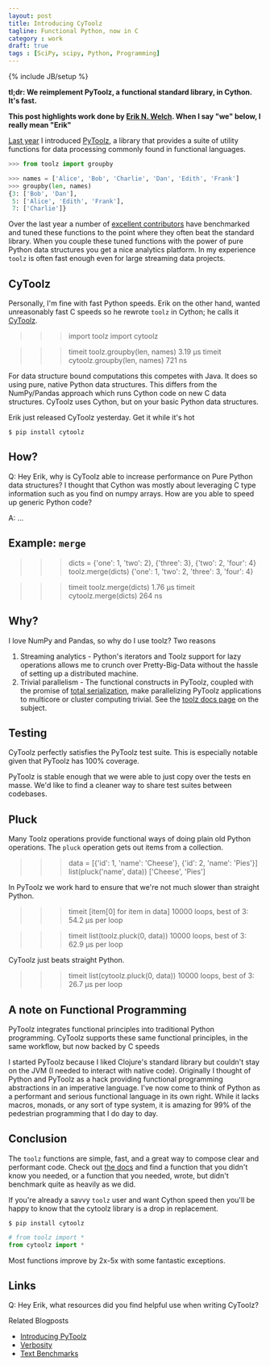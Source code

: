 ```yaml
---
layout: post
title: Introducing CyToolz
tagline: Functional Python, now in C
category : work
draft: true
tags : [SciPy, scipy, Python, Programming]
---
```

{% include JB/setup %}

**tl;dr: We reimplement PyToolz, a functional standard library, in Cython.
It's fast.**

**This post highlights work done by [Erik N. Welch](http://github.com/eriknw/).
When I say "we" below, I really mean "Erik"**

[Last year](http://matthewrocklin.com/blog/work/2013/10/17/Introducing-PyToolz/)
I introduced [PyToolz](http://toolz.readthedocs.org/en/latest/), a library that
provides a suite of utility functions for data processing commonly found in
functional languages.

~~~ Python
>>> from toolz import groupby

>>> names = ['Alice', 'Bob', 'Charlie', 'Dan', 'Edith', 'Frank']
>>> groupby(len, names)
{3: ['Bob', 'Dan'],
 5: ['Alice', 'Edith', 'Frank'],
 7: ['Charlie']}
~~~

Over the last year a number of [excellent
contributors](https://github.com/pytoolz/toolz/blob/master/AUTHORS.md) have
benchmarked and tuned these functions to the point where they often beat the
standard library.  When you couple these tuned functions with the power of pure
Python data structures you get a nice analytics platform.  In my experience
`toolz` is often fast enough even for large streaming data projects.


CyToolz
-------

Personally, I'm fine with fast Python speeds.  Erik on the other hand, wanted
unreasonably fast C speeds so he rewrote `toolz` in Cython;  he calls it
[CyToolz](http://github.com/pytoolz/cytoolz/).

>>> import toolz
>>> import cytoolz

>>> timeit toolz.groupby(len, names)            3.19 µs
>>> timeit cytoolz.groupby(len, names)           721 ns

For data structure bound computations this competes with Java.  It does so
using pure, native Python data structures.  This differs from the NumPy/Pandas
approach which runs Cython code on new C data structures.  CyToolz uses Cython,
but on your basic Python data structures.

Erik just released CyToolz yesterday.  Get it while it's hot

    $ pip install cytoolz


How?
----

Q: Hey Erik, why is CyToolz able to increase performance on Pure Python data
structures?  I thought that Cython was mostly about leveraging C type
information such as you find on numpy arrays.  How are you able to speed up
generic Python code?

A: ...


Example: `merge`
----------------

>>> dicts = {'one': 1, 'two': 2}, {'three': 3}, {'two': 2, 'four': 4}
>>> toolz.merge(dicts)
{'one': 1, 'two': 2, 'three': 3, 'four': 4}

>>> timeit toolz.merge(dicts)                   1.76 µs
>>> timeit cytoolz.merge(dicts)                  264 ns


Why?
----

I love NumPy and Pandas, so why do I use toolz?  Two reasons

1.  Streaming analytics - Python's iterators and Toolz support for lazy operations allows me to crunch over Pretty-Big-Data without the hassle of setting up a distributed machine.
2.  Trivial parallelism - The functional constructs in PyToolz, coupled with the promise of [total serialization](http://matthewrocklin.com/blog/work/2013/12/05/Parallelism-and-Serialization/), make parallelizing PyToolz applications to multicore or cluster computing trivial.  See the [toolz docs page](http://toolz.readthedocs.org/en/latest/parallelism.html) on the subject.





Testing
-------

CyToolz perfectly satisfies the PyToolz test suite.  This is especially notable
given that PyToolz has 100% coverage.

PyToolz is stable enough that we were able to just copy over the tests en
masse.  We'd like to find a cleaner way to share test suites between codebases.


Pluck
-----

Many Toolz operations provide functional ways of doing plain old Python
operations.  The `pluck` operation gets out items from a collection.

>>> data = [{'id': 1, 'name': 'Cheese'}, {'id': 2, 'name': 'Pies'}]
>>> list(pluck('name', data))
['Cheese', 'Pies']

In PyToolz we work hard to ensure that we're not much slower than straight
Python.

>>> timeit [item[0] for item in data]
10000 loops, best of 3: 54.2 µs per loop

>>> timeit list(toolz.pluck(0, data))
10000 loops, best of 3: 62.9 µs per loop

CyToolz just beats straight Python.

>>> timeit list(cytoolz.pluck(0, data))
10000 loops, best of 3: 26.7 µs per loop





A note on Functional Programming
--------------------------------

PyToolz integrates functional principles into traditional Python programming.
CyToolz supports these same functional principles, in the same workflow, but
now backed by C speeds

I started PyToolz because I liked Clojure's standard library but couldn't stay
on the JVM (I needed to interact with native code).  Originally I thought of
Python and PyToolz as a hack providing functional programming abstractions in
an imperative language.  I've now come to think of Python as a performant and
serious functional language in its own right.  While it lacks macros, monads,
or any sort of type system, it is amazing for 99% of the pedestrian programming
that I do day to day.


Conclusion
----------

The `toolz` functions are simple, fast, and a great way to compose clear and
performant code.  Check out [the docs](http://toolz.readthedocs.org/) and find
a function that you didn't know you needed, or a function that you needed,
wrote, but didn't benchmark quite as heavily as we did.

If you're already a savvy `toolz` user and want Cython speed then you'll be
happy to know that the cytoolz library is a drop in replacement.

    $ pip install cytoolz

~~~~~~~~~~Python
# from toolz import *
from cytoolz import *
~~~~~~~~~~

Most functions improve by 2x-5x with some fantastic exceptions.

Links
-----

Q: Hey Erik, what resources did you find helpful use when writing CyToolz?


Related Blogposts

*   [Introducing PyToolz](http://matthewrocklin.com/blog/work/2013/10/17/Introducing-PyToolz/)
*   [Verbosity](http://matthewrocklin.com/blog/work/2013/11/15/Functional-Wordcount/)
*   [Text Benchmarks](http://matthewrocklin.com/blog/work/2014/01/13/Text-Benchmarks/)
